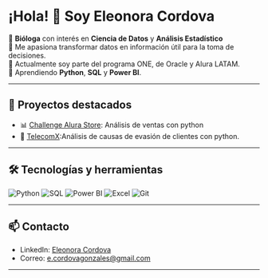# ¡Hola! 👋 Soy Eleonora Cordova  

🔹 **Bióloga** con interés en **Ciencia de Datos** y **Análisis Estadístico**  
🔹 Me apasiona transformar datos en información útil para la toma de decisiones.  
🔹 Actualmente soy parte del programa ONE, de Oracle y Alura LATAM.  
🔹 Aprendiendo **Python**, **SQL** y **Power BI**.

---

## 🚀 Proyectos destacados
- 📊 [Challenge Alura Store](https://github.com/ecordovag/challenge_alura_store.git): Análisis de ventas con python
- 🐍 [TelecomX](https://github.com/ecordovag/telecomx.git):Análisis de causas de evasión de clientes con python.

---

## 🛠️ Tecnologías y herramientas
![Python](https://img.shields.io/badge/Python-3776AB?logo=python&logoColor=white)
![SQL](https://img.shields.io/badge/SQL-336791?logo=postgresql&logoColor=white)
![Power BI](https://img.shields.io/badge/Power%20BI-F2C811?logo=powerbi&logoColor=black)
![Excel](https://img.shields.io/badge/Excel-217346?logo=microsoft-excel&logoColor=white)
![Git](https://img.shields.io/badge/Git-F05032?logo=git&logoColor=white)

---

## 📫 Contacto
- LinkedIn: [Eleonora Cordova](www.linkedin.com/in/ecordovag)  
- Correo: e.cordovagonzales@gmail.com 

---


